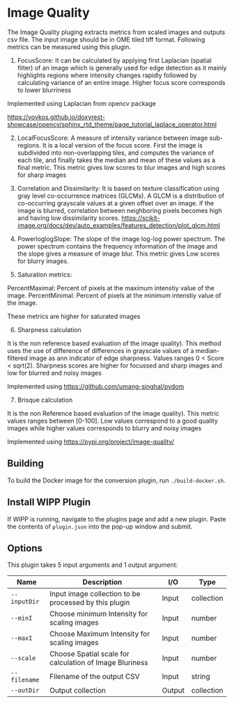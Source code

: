 # Image Quality

The Image Quality pluging extracts metrics from scaled images and outputs csv file. The input image should be in OME tiled tiff format. Following metrics can be measured using this plugin.

1) FocusScore: It can be calculated by applying first Laplacian (spatial filter) of an image which is generally used for edge detection as it mainly highlights regions where intensity changes rapidly followed by calculating variance of an entire image. Higher focus score corresponds to lower blurriness

Implemented using Laplacian from opencv package 

https://vovkos.github.io/doxyrest-showcase/opencv/sphinx_rtd_theme/page_tutorial_laplace_operator.html


2) LocalFocusScore: A measure of intensity variance between image sub-regions. It is a local version of the focus score. First the image is subdivided into non-overlapping tiles, and computes the variance of each tile, and finally takes the median and mean of these values as a final metric. This metric gives low scores to blur images and high scores for sharp images


3) Correlation and Dissimilarity: It is based on texture classification using gray level co-occurrence matrices (GLCMs). A GLCM is a distribution of co-occurring grayscale values at a given offset over an image. if the image is blurred, correlation between neighboring pixels becomes high and having low dissimilarity scores.
https://scikit-image.org/docs/dev/auto_examples/features_detection/plot_glcm.html


4) PowerloglogSlope: The slope of the image log-log power spectrum. The power spectrum contains the frequency information of the image and the slope gives a measure of image blur. This metric gives Low scores for blurry images.

5) Saturation metrics:

PercentMaximal: Percent of pixels at the maximum intenstiy value of the image.
PercentMinimal: Percent of pixels at the minimum intenstiy value of the image.

These metrics are higher for saturated images

6) Sharpness calculation

It is the non reference based evaluation of the image quality). This method uses the use of difference of differences in grayscale values of a 
median-filtered image as ann indicator of edge sharpness. Values ranges 0 < Score < sqrt(2). Sharpness scores are higher for focussed and sharp images and low for blurred and noisy images

Implemented using https://github.com/umang-singhal/pydom

7) Brisque calculation

It is the non Reference based evaluation of the image quality). This metric values ranges between [0-100]. Low values correspond to a good quality images while higher values corresponds to blurry and noisy images

Implemented using https://pypi.org/project/image-quality/



## Building

To build the Docker image for the conversion plugin, run
`./build-docker.sh`.

## Install WIPP Plugin

If WIPP is running, navigate to the plugins page and add a new plugin. Paste the
contents of `plugin.json` into the pop-up window and submit.

## Options

This plugin takes 5 input arguments and
1 output argument:

| Name          | Description             | I/O    | Type   |
|---------------|-------------------------|--------|--------|
| `--inputDir` | Input image collection to be processed by this plugin | Input | collection |
| `--minI` | Choose minimum Intensity for scaling images | Input | number |
| `--maxI` | Choose Maximum Intensity for scaling images | Input | number |
| `--scale` | Choose Spatial scale for calculation of Image Bluriness | Input | number |
| `--filename` | Filename of the output CSV | Input | string |
| `--outDir` | Output collection | Output | collection |


